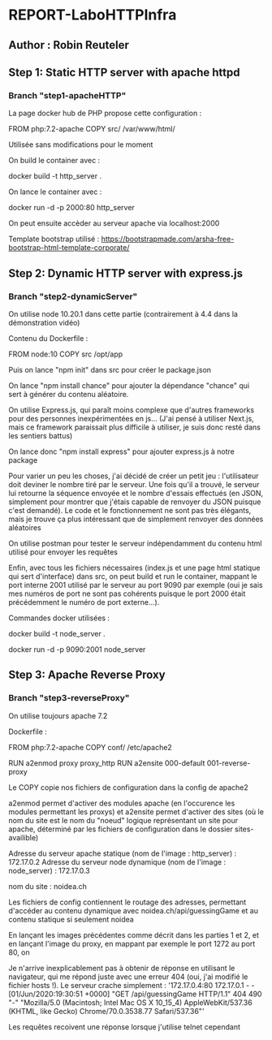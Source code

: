 # REPORT-LaboHTTPInfra
## Author : Robin Reuteler

## Step 1: Static HTTP server with apache httpd

### Branch "step1-apacheHTTP"

La page docker hub de PHP propose cette configuration :

FROM php:7.2-apache
COPY src/ /var/www/html/

Utilisée sans modifications pour le moment 

On build le container avec :

docker build -t http_server .

On lance le container avec :

docker run -d -p 2000:80 http_server 

On peut ensuite accèder au serveur apache via localhost:2000

Template bootstrap utilisé : https://bootstrapmade.com/arsha-free-bootstrap-html-template-corporate/


## Step 2: Dynamic HTTP server with express.js

### Branch "step2-dynamicServer"

On utilise node 10.20.1 dans cette partie (contrairement à 4.4 dans la démonstration vidéo)

Contenu du Dockerfile : 

FROM node:10
COPY src /opt/app

Puis on lance "npm init" dans src pour créer le package.json

On lance "npm install chance" pour ajouter la dépendance "chance" qui sert à générer du contenu aléatoire.

On utilise Express.js, qui paraît moins complexe que d'autres frameworks pour des personnes inexpérimentées en js... (J'ai pensé à utiliser Next.js, mais ce framework paraissait plus difficile à utiliser, je suis donc resté dans les sentiers battus)

On lance donc "npm install express" pour ajouter express.js à notre package

Pour varier un peu les choses, j'ai décidé de créer un petit jeu : l'utilisateur doit deviner le nombre tiré par le serveur. Une fois qu'il a trouvé, le serveur lui retourne la séquence envoyée et le nombre d'essais effectués (en JSON, simplement pour montrer que j'étais capable de renvoyer du JSON puisque c'est demandé). Le code et le fonctionnement ne sont pas très élégants, mais je trouve ça plus intéressant que de simplement renvoyer des données aléatoires

On utilise postman pour tester le serveur indépendamment du contenu html utilisé pour envoyer les requêtes

Enfin, avec tous les fichiers nécessaires (index.js et une page html statique qui sert d'interface) dans src, on peut build et run le container, mappant le port interne 2001 utilisé par le serveur au port 9090 par exemple (oui je sais mes numéros de port ne sont pas cohérents puisque le port 2000 était précédemment le numéro de port externe...).

Commandes docker utilisées : 

docker build -t node_server .

docker run -d -p 9090:2001 node_server 


## Step 3: Apache Reverse Proxy

### Branch "step3-reverseProxy"

On utilise toujours apache 7.2 

Dockerfile : 

FROM php:7.2-apache
COPY conf/ /etc/apache2

RUN a2enmod proxy proxy_http
RUN a2ensite 000-default 001-reverse-proxy

Le COPY copie nos fichiers de configuration dans la config de apache2

a2enmod permet d'activer des modules apache (en l'occurence les modules permettant les proxys) et a2ensite permet d'activer des sites (où le nom du site est le nom du "noeud" logique représentant un site pour apache, déterminé par les fichiers de configuration dans le dossier sites-availible)

Adresse du serveur apache statique (nom de l'image : http_server) : 172.17.0.2
Adresse du serveur node dynamique (nom de l'image : node_server) : 172.17.0.3

nom du site : noidea.ch

Les fichiers de config contiennent le routage des adresses, permettant d'accéder au contenu dynamique avec noidea.ch/api/guessingGame et au contenu statique si seulement noidea

En lançant les images précédentes comme décrit dans les parties 1 et 2, et en lançant l'image du proxy, en mappant par exemple le port 1272 au port 80, on

Je n'arrive inexplicablement pas à obtenir de réponse en utilisant le navigateur, qui me répond juste avec une erreur 404 (oui, j'ai modifié le fichier hosts !). Le serveur crache simplement : 
'172.17.0.4:80 172.17.0.1 - - [01/Jun/2020:19:30:51 +0000] "GET /api/guessingGame HTTP/1.1" 404 490 "-" "Mozilla/5.0 (Macintosh; Intel Mac OS X 10_15_4) AppleWebKit/537.36 (KHTML, like Gecko) Chrome/70.0.3538.77 Safari/537.36"'

Les requêtes recoivent une réponse lorsque j'utilise telnet cependant


